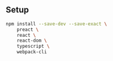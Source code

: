 ## Setup

```sh
npm install --save-dev --save-exact \
    preact \
    react \
    react-dom \
    typescript \
    webpack-cli
```
